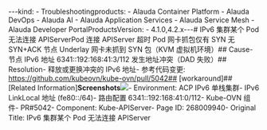 ---kind:   - Troubleshootingproducts:    - Alauda Container Platform   - Alauda DevOps   - Alauda AI   - Alauda Application Services   - Alauda Service Mesh   - Alauda Developer PortalProductsVersion:   - 4.1.0,4.2.x---<!-- A type of document that involves encountering a fault, diag...it, performing root cause analysis, and providing solutions. --># IPv6 集群某个 Pod 无法连接 APIServerPod 连接 APIServer 超时 Pod 网卡抓包仅有 SYN 无 SYN+ACK 节点 Underlay 网卡未抓到 SYN 包（KVM 虚拟机环境）## Cause- 节点 IPv6 地址 6341::192:168:41:3/112 发生地址冲突（DAD 失败）## Resolution- 释放或更换冲突的 IPv6 地址- 参考代码变更: https://github.com/kubeovn/kube-ovn/pull/5042## [workaround]## [Related Information]**Screenshots**![](assets/ipv6-ji-qun-mou-ge-pod-wu-fa-lian-jie-apiserver/image-2025-2-28_14-25-43.png)- Environment: ACP IPv6 单栈集群- IPv6 LinkLocal 地址 (fe80::/64)- 路由配置 6341::192:168:41:0/112- Kube-OVN 组件- PR#5042- Component: Kube-APIServer- Page ID: 268009940- Original Title: IPv6 集群某个 Pod 无法连接 APIServer